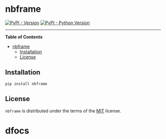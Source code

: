 # nbframe

[![PyPI - Version](https://img.shields.io/pypi/v/dfocs.svg)](https://pypi.org/project/nbframe)
[![PyPI - Python Version](https://img.shields.io/pypi/pyversions/dfocs.svg)](https://pypi.org/project/nbframe)

-----

**Table of Contents**

- [nbframe](#nbframe)
  - [Installation](#installation)
  - [License](#license)

## Installation

```console
pip install nbframe
```

## License

`nbframe` is distributed under the terms of the [MIT](https://spdx.org/licenses/MIT.html) license.
# dfocs
